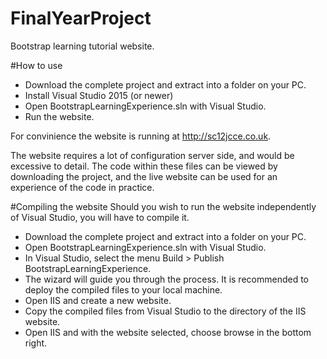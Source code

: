 # FinalYearProject
Bootstrap learning tutorial website.

#How to use
- Download the complete project and extract into a folder on your PC. 
- Install Visual Studio 2015 (or newer)
- Open BootstrapLearningExperience.sln with Visual Studio. 
- Run the website. 

For convinience the website is running at http://sc12jcce.co.uk. 

The website requires a lot of configuration server side, and would be excessive to detail. The code within these files can be 
viewed by downloading the project, and the live website can be used for an experience of the code in practice. 

#Compiling the website 
Should you wish to run the website independently of Visual Studio, you will have to compile it. 

- Download the complete project and extract into a folder on your PC. 
- Open BootstrapLearningExperience.sln with Visual Studio.
- In Visual Studio, select the menu Build > Publish BootstrapLearningExperience. 
- The wizard will guide you through the process. It is recommended to deploy the compiled files to your local machine. 
- Open IIS and create a new website.
- Copy the compiled files from Visual Studio to the directory of the IIS website.
- Open IIS and with the website selected, choose browse in the bottom right. 
